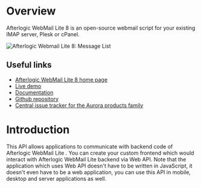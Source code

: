# Overview
Afterlogic WebMail Lite 8 is an open-source webmail script for your existing IMAP server, Plesk or cPanel.

![Afterlogic Webmail Lite 8: Message List](https://afterlogic.org/images/products/wml8/afterlogic-webmail-lite-8-message-list.png)

## Useful links
- [Afterlogic WebMail Lite 8 home page](https://afterlogic.org/webmail-lite-8)
- [Live demo](https://lite8.afterlogic.com)
- [Documentation](https://afterlogic.com/docs/webmail-lite-8)
- [Github repository](https://github.com/afterlogic/webmail-lite-8)
- [Central issue tracker for the Aurora products family](https://github.com/afterlogic/aurora-platform/issues)

# Introduction
This API allows applications to communicate with backend code of Afterlogic WebMail Lite . You can create your custom frontend which would interact with Afterlogic WebMail Lite backend via Web API. Note that the application which uses Web API doesn't have to be written in JavaScript, it doesn't even have to be a web application, you can use this API in mobile, desktop and server applications as well.
